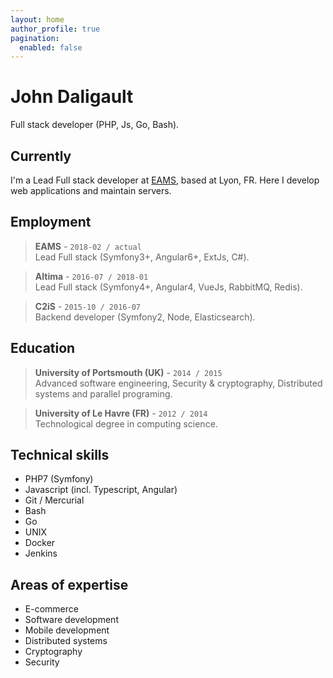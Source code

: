 ```yaml
---
layout: home
author_profile: true
pagination:
  enabled: false
---
```


# John Daligault
Full stack developer (PHP, Js, Go, Bash).

## Currently

I'm a Lead Full stack developer at [EAMS](https://www.egis.fr/), based at Lyon, FR.
Here I develop web applications and maintain servers.

## Employment

> __EAMS__ - `2018-02 / actual` <br>
> Lead Full stack (Symfony3+, Angular6+, ExtJs, C#).

> __Altima__ - `2016-07 / 2018-01` <br>
> Lead Full stack (Symfony4+, Angular4, VueJs, RabbitMQ, Redis).

> __C2iS__ - `2015-10 / 2016-07` <br>
> Backend developer (Symfony2, Node, Elasticsearch).

## Education

> __University of Portsmouth (UK)__ - `2014 / 2015` <br>
> Advanced software engineering, Security & cryptography, Distributed systems and parallel programing.

> __University of Le Havre (FR)__ - `2012 / 2014` <br>
> Technological degree in computing science.

## Technical skills

* PHP7 (Symfony)
* Javascript (incl. Typescript, Angular)
* Git / Mercurial
* Bash
* Go
* UNIX
* Docker
* Jenkins

## Areas of expertise

* E-commerce
* Software development
* Mobile development
* Distributed systems
* Cryptography
* Security
